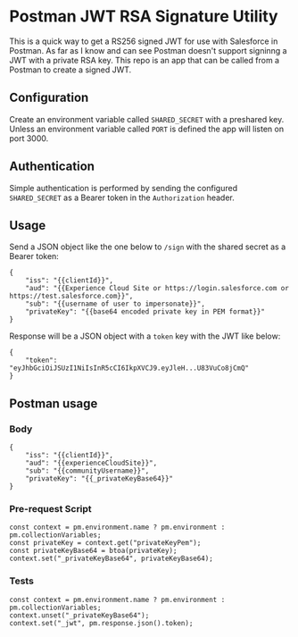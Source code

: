 # Postman JWT RSA Signature Utility #
This is a quick way to get a RS256 signed JWT for use with Salesforce in Postman. As far as I know and can see Postman doesn't support signinng a JWT with a private RSA key. This repo is an app that can be called from a Postman to create a signed JWT.

## Configuration
Create an environment variable called `SHARED_SECRET` with a preshared key. Unless an environment variable called `PORT` is defined the app will listen on port 3000.

## Authentication
Simple authentication is performed by sending the configured `SHARED_SECRET` as a Bearer token in the `Authorization` header.

## Usage
Send a JSON object like the one below to `/sign` with the shared secret as a Bearer token:
```
{
    "iss": "{{clientId}}",
    "aud": "{{Experience Cloud Site or https://login.salesforce.com or https://test.salesforce.com}}",
    "sub": "{{username of user to impersonate}}",
    "privateKey": "{{base64 encoded private key in PEM format}}"
}
```

Response will be a JSON object with a `token` key with the JWT like below:
```
{
    "token": "eyJhbGciOiJSUzI1NiIsInR5cCI6IkpXVCJ9.eyJleH...U83VuCo8jCmQ"
}
```

## Postman usage

### Body
```
{
    "iss": "{{clientId}}",
    "aud": "{{experienceCloudSite}}",
    "sub": "{{communityUsername}}",
    "privateKey": "{{_privateKeyBase64}}"
}
```

### Pre-request Script
```
const context = pm.environment.name ? pm.environment : pm.collectionVariables;
const privateKey = context.get("privateKeyPem");
const privateKeyBase64 = btoa(privateKey);
context.set("_privateKeyBase64", privateKeyBase64);
```

### Tests
```
const context = pm.environment.name ? pm.environment : pm.collectionVariables;
context.unset("_privateKeyBase64");
context.set("_jwt", pm.response.json().token);
```
